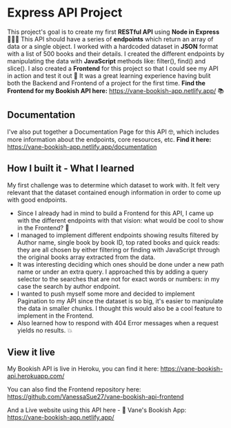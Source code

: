 # Express API Project

This project's goal is to create my first **RESTful API** using **Node in Express** 💪👩‍💻 This API should have a series of **endpoints** which return an array of data or a single object. I worked with a hardcoded dataset in **JSON** format with a list of 500 books and their details. I created the different endpoints by manipulating the data with **JavaScript** methods like: filter(), find() and slice(). I also created a **Frontend** for this project so that I could see my API in action and test it out 🎈 It was a great learning experience having bulit both the Backend and Frontend of a project for the first time. **Find the Frontend for my Bookish API here:** https://vane-bookish-app.netlify.app/ 📚

## Documentation

I've also put together a Documentation Page for this API 🤓, which includes more information about the endpoints, core resources, etc. **Find it here:** https://vane-bookish-app.netlify.app/documentation

## How I built it - What I learned

My first challenge was to determine which dataset to work with. It felt very relevant that the dataset contained enough information in order to come up with good endpoints.

- Since I already had in mind to build a Frontend for this API, I came up with the different endpoints with that vision: what would be cool to show in the Frontend? 🧐
- I managed to implement different endpoints showing results filtered by Author name, single book by book ID, top rated books and quick reads: they are all chosen by either filtering or finding with JavaScript through the original books array extracted from the data.
- It was interesting deciding which ones should be done under a new path name or under an extra query. I approached this by adding a query selector to the searches that are not for exact words or numbers: in my case the search by author endpoint.
- I wanted to push myself some more and decided to implement Pagination to my API since the dataset is so big, it's easier to manipulate the data in smaller chunks. I thought this would also be a cool feature to implement in the Frontend.
- Also learned how to respond with 404 Error messages when a request yields no results. 💥

## View it live

My Bookish API is live in Heroku, you can find it here: https://vane-bookish-api.herokuapp.com/

You can also find the Frontend repository here: https://github.com/VanessaSue27/vane-bookish-api-frontend

And a Live website using this API here - 📕 Vane's Bookish App: https://vane-bookish-app.netlify.app/
